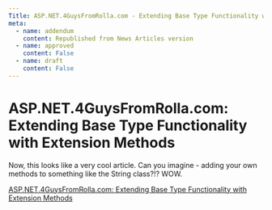 ```yaml
---
Title: ASP.NET.4GuysFromRolla.com - Extending Base Type Functionality with Extension Methods
meta:
  - name: addendum
    content: Republished from News Articles version
  - name: approved
    content: False
  - name: draft
    content: False
---
```

# ASP.NET.4GuysFromRolla.com: Extending Base Type Functionality with Extension Methods

Now, this looks like a very cool article. Can you imagine - adding your own methods to something like the String class?!? WOW.

[ASP.NET.4GuysFromRolla.com: Extending Base Type Functionality with Extension Methods](http://aspnet.4guysfromrolla.com/articles/120507-1.aspx)
